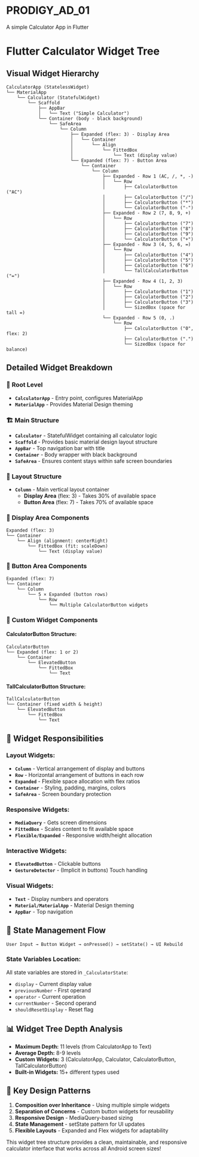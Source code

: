 # PRODIGY_AD_01
A simple Calculator App in Flutter 

# Flutter Calculator Widget Tree

## Visual Widget Hierarchy

```
CalculatorApp (StatelessWidget)
└── MaterialApp
    └── Calculator (StatefulWidget)
        └── Scaffold
            ├── AppBar
            │   └── Text ("Simple Calculator")
            └── Container (body - black background)
                └── SafeArea
                    └── Column
                        ├── Expanded (flex: 3) - Display Area
                        │   └── Container
                        │       └── Align
                        │           └── FittedBox
                        │               └── Text (display value)
                        └── Expanded (flex: 7) - Button Area
                            └── Container
                                └── Column
                                    ├── Expanded - Row 1 (AC, /, *, -)
                                    │   └── Row
                                    │       ├── CalculatorButton ("AC")
                                    │       ├── CalculatorButton ("/")
                                    │       ├── CalculatorButton ("*")
                                    │       └── CalculatorButton ("-")
                                    ├── Expanded - Row 2 (7, 8, 9, +)
                                    │   └── Row
                                    │       ├── CalculatorButton ("7")
                                    │       ├── CalculatorButton ("8")
                                    │       ├── CalculatorButton ("9")
                                    │       └── CalculatorButton ("+")
                                    ├── Expanded - Row 3 (4, 5, 6, =)
                                    │   └── Row
                                    │       ├── CalculatorButton ("4")
                                    │       ├── CalculatorButton ("5")
                                    │       ├── CalculatorButton ("6")
                                    │       └── TallCalculatorButton ("=")
                                    ├── Expanded - Row 4 (1, 2, 3)
                                    │   └── Row
                                    │       ├── CalculatorButton ("1")
                                    │       ├── CalculatorButton ("2")
                                    │       ├── CalculatorButton ("3")
                                    │       └── SizedBox (space for tall =)
                                    └── Expanded - Row 5 (0, .)
                                        └── Row
                                            ├── CalculatorButton ("0", flex: 2)
                                            ├── CalculatorButton (".")
                                            └── SizedBox (space for balance)
```

## Detailed Widget Breakdown

### 🎯 **Root Level**
- **`CalculatorApp`** - Entry point, configures MaterialApp
- **`MaterialApp`** - Provides Material Design theming

### 🏗 **Main Structure**
- **`Calculator`** - StatefulWidget containing all calculator logic
- **`Scaffold`** - Provides basic material design layout structure
- **`AppBar`** - Top navigation bar with title
- **`Container`** - Body wrapper with black background
- **`SafeArea`** - Ensures content stays within safe screen boundaries

### 📱 **Layout Structure**
- **`Column`** - Main vertical layout container
  - **Display Area** (flex: 3) - Takes 30% of available space
  - **Button Area** (flex: 7) - Takes 70% of available space

### 🔢 **Display Area Components**
```
Expanded (flex: 3)
└── Container
    └── Align (alignment: centerRight)
        └── FittedBox (fit: scaleDown)
            └── Text (display value)
```

### 🔘 **Button Area Components**
```
Expanded (flex: 7)
└── Container
    └── Column
        └── 5 × Expanded (button rows)
            └── Row
                └── Multiple CalculatorButton widgets
```

### 🧩 **Custom Widget Components**

#### **CalculatorButton Structure:**
```
CalculatorButton
└── Expanded (flex: 1 or 2)
    └── Container
        └── ElevatedButton
            └── FittedBox
                └── Text
```

#### **TallCalculatorButton Structure:**
```
TallCalculatorButton
└── Container (fixed width & height)
    └── ElevatedButton
        └── FittedBox
            └── Text
```

## 🎨 **Widget Responsibilities**

### **Layout Widgets:**
- **`Column`** - Vertical arrangement of display and buttons
- **`Row`** - Horizontal arrangement of buttons in each row
- **`Expanded`** - Flexible space allocation with flex ratios
- **`Container`** - Styling, padding, margins, colors
- **`SafeArea`** - Screen boundary protection

### **Responsive Widgets:**
- **`MediaQuery`** - Gets screen dimensions
- **`FittedBox`** - Scales content to fit available space
- **`Flexible/Expanded`** - Responsive width/height allocation

### **Interactive Widgets:**
- **`ElevatedButton`** - Clickable buttons
- **`GestureDetector`** - (Implicit in buttons) Touch handling

### **Visual Widgets:**
- **`Text`** - Display numbers and operators
- **`Material/MaterialApp`** - Material Design theming
- **`AppBar`** - Top navigation

## 🔄 **State Management Flow**

```
User Input → Button Widget → onPressed() → setState() → UI Rebuild
```

### **State Variables Location:**
All state variables are stored in `_CalculatorState`:
- `display` - Current display value
- `previousNumber` - First operand
- `operator` - Current operation
- `currentNumber` - Second operand
- `shouldResetDisplay` - Reset flag

## 📊 **Widget Tree Depth Analysis**

- **Maximum Depth:** 11 levels (from CalculatorApp to Text)
- **Average Depth:** 8-9 levels
- **Custom Widgets:** 3 (CalculatorApp, Calculator, CalculatorButton, TallCalculatorButton)
- **Built-in Widgets:** 15+ different types used

## 🎯 **Key Design Patterns**

1. **Composition over Inheritance** - Using multiple simple widgets
2. **Separation of Concerns** - Custom button widgets for reusability
3. **Responsive Design** - MediaQuery-based sizing
4. **State Management** - setState pattern for UI updates
5. **Flexible Layouts** - Expanded and Flex widgets for adaptability

This widget tree structure provides a clean, maintainable, and responsive calculator interface that works across all Android screen sizes!







